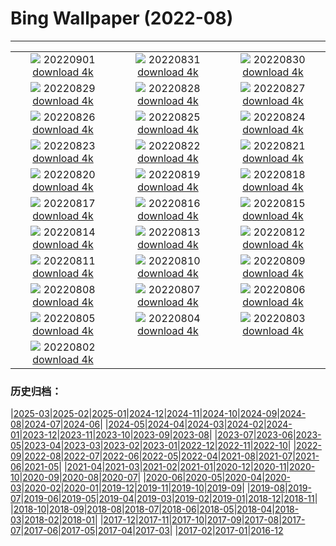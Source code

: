 # Bing Wallpaper (2022-08)
**************
| | | |
| :----: | :----: | :----: |
| ![](https://www.bing.com/th?id=OHR.BlueLinckia_EN-CA8837209932_1920x1080.jpg) 20220901 [download 4k](https://www.bing.com/th?id=OHR.BlueLinckia_EN-CA8837209932_UHD.jpg) | ![](https://www.bing.com/th?id=OHR.Migliarino_EN-CA3362395561_1920x1080.jpg) 20220831 [download 4k](https://www.bing.com/th?id=OHR.Migliarino_EN-CA3362395561_UHD.jpg) | ![](https://www.bing.com/th?id=OHR.EstoniaBaltic_EN-CA2933698843_1920x1080.jpg) 20220830 [download 4k](https://www.bing.com/th?id=OHR.EstoniaBaltic_EN-CA2933698843_UHD.jpg) |
| ![](https://www.bing.com/th?id=OHR.BeardedTit_EN-CA2822169068_1920x1080.jpg) 20220829 [download 4k](https://www.bing.com/th?id=OHR.BeardedTit_EN-CA2822169068_UHD.jpg) | ![](https://www.bing.com/th?id=OHR.MSHV_EN-CA1616440210_1920x1080.jpg) 20220828 [download 4k](https://www.bing.com/th?id=OHR.MSHV_EN-CA1616440210_UHD.jpg) | ![](https://www.bing.com/th?id=OHR.PeljesacWind_EN-CA1443057338_1920x1080.jpg) 20220827 [download 4k](https://www.bing.com/th?id=OHR.PeljesacWind_EN-CA1443057338_UHD.jpg) |
| ![](https://www.bing.com/th?id=OHR.PenzancePool_EN-CA4920594101_1920x1080.jpg) 20220826 [download 4k](https://www.bing.com/th?id=OHR.PenzancePool_EN-CA4920594101_UHD.jpg) | ![](https://www.bing.com/th?id=OHR.WheatField_EN-CA6655378974_1920x1080.jpg) 20220825 [download 4k](https://www.bing.com/th?id=OHR.WheatField_EN-CA6655378974_UHD.jpg) | ![](https://www.bing.com/th?id=OHR.MentonFrance_EN-CA3715369650_1920x1080.jpg) 20220824 [download 4k](https://www.bing.com/th?id=OHR.MentonFrance_EN-CA3715369650_UHD.jpg) |
| ![](https://www.bing.com/th?id=OHR.TenderMoment_EN-CA7914594910_1920x1080.jpg) 20220823 [download 4k](https://www.bing.com/th?id=OHR.TenderMoment_EN-CA7914594910_UHD.jpg) | ![](https://www.bing.com/th?id=OHR.CostadaMorte_EN-CA5229675652_1920x1080.jpg) 20220822 [download 4k](https://www.bing.com/th?id=OHR.CostadaMorte_EN-CA5229675652_UHD.jpg) | ![](https://www.bing.com/th?id=OHR.BearProof_EN-CA3296087292_1920x1080.jpg) 20220821 [download 4k](https://www.bing.com/th?id=OHR.BearProof_EN-CA3296087292_UHD.jpg) |
| ![](https://www.bing.com/th?id=OHR.SwingEx_EN-CA1045900723_1920x1080.jpg) 20220820 [download 4k](https://www.bing.com/th?id=OHR.SwingEx_EN-CA1045900723_UHD.jpg) | ![](https://www.bing.com/th?id=OHR.SourHerring_EN-CA3205478753_1920x1080.jpg) 20220819 [download 4k](https://www.bing.com/th?id=OHR.SourHerring_EN-CA3205478753_UHD.jpg) | ![](https://www.bing.com/th?id=OHR.AquarioNatural_EN-CA3036941625_1920x1080.jpg) 20220818 [download 4k](https://www.bing.com/th?id=OHR.AquarioNatural_EN-CA3036941625_UHD.jpg) |
| ![](https://www.bing.com/th?id=OHR.SasquatchStream_EN-CA7411677535_1920x1080.jpg) 20220817 [download 4k](https://www.bing.com/th?id=OHR.SasquatchStream_EN-CA7411677535_UHD.jpg) | ![](https://www.bing.com/th?id=OHR.ChittorgarhFort_EN-CA2845717417_1920x1080.jpg) 20220816 [download 4k](https://www.bing.com/th?id=OHR.ChittorgarhFort_EN-CA2845717417_UHD.jpg) | ![](https://www.bing.com/th?id=OHR.PantherChameleon_EN-CA2630553653_1920x1080.jpg) 20220815 [download 4k](https://www.bing.com/th?id=OHR.PantherChameleon_EN-CA2630553653_UHD.jpg) |
| ![](https://www.bing.com/th?id=OHR.BoundaryWaters_EN-CA0664399834_1920x1080.jpg) 20220814 [download 4k](https://www.bing.com/th?id=OHR.BoundaryWaters_EN-CA0664399834_UHD.jpg) | ![](https://www.bing.com/th?id=OHR.AmboseliElephants_EN-CA2498021902_1920x1080.jpg) 20220813 [download 4k](https://www.bing.com/th?id=OHR.AmboseliElephants_EN-CA2498021902_UHD.jpg) | ![](https://www.bing.com/th?id=OHR.MtTsubakuro_EN-CA9731264922_1920x1080.jpg) 20220812 [download 4k](https://www.bing.com/th?id=OHR.MtTsubakuro_EN-CA9731264922_UHD.jpg) |
| ![](https://www.bing.com/th?id=OHR.AnniversaryJTNP_EN-CA5282348679_1920x1080.jpg) 20220811 [download 4k](https://www.bing.com/th?id=OHR.AnniversaryJTNP_EN-CA5282348679_UHD.jpg) | ![](https://www.bing.com/th?id=OHR.CuevaManos_EN-CA9621807477_1920x1080.jpg) 20220810 [download 4k](https://www.bing.com/th?id=OHR.CuevaManos_EN-CA9621807477_UHD.jpg) | ![](https://www.bing.com/th?id=OHR.EsPantaleu_EN-CA4987332278_1920x1080.jpg) 20220809 [download 4k](https://www.bing.com/th?id=OHR.EsPantaleu_EN-CA4987332278_UHD.jpg) |
| ![](https://www.bing.com/th?id=OHR.NuchatlitzDusk_EN-CA0151769112_1920x1080.jpg) 20220808 [download 4k](https://www.bing.com/th?id=OHR.NuchatlitzDusk_EN-CA0151769112_UHD.jpg) | ![](https://www.bing.com/th?id=OHR.SFSaltFlats_EN-CA4765139719_1920x1080.jpg) 20220807 [download 4k](https://www.bing.com/th?id=OHR.SFSaltFlats_EN-CA4765139719_UHD.jpg) | ![](https://www.bing.com/th?id=OHR.MilitaryTattoo_EN-CA4590477064_1920x1080.jpg) 20220806 [download 4k](https://www.bing.com/th?id=OHR.MilitaryTattoo_EN-CA4590477064_UHD.jpg) |
| ![](https://www.bing.com/th?id=OHR.BangladeshWaterLilies_EN-CA4461842343_1920x1080.jpg) 20220805 [download 4k](https://www.bing.com/th?id=OHR.BangladeshWaterLilies_EN-CA4461842343_UHD.jpg) | ![](https://www.bing.com/th?id=OHR.RedneckedGrebe_EN-CA4181460213_1920x1080.jpg) 20220804 [download 4k](https://www.bing.com/th?id=OHR.RedneckedGrebe_EN-CA4181460213_UHD.jpg) | ![](https://www.bing.com/th?id=OHR.KhutzeymateenValley_EN-CA1847395208_1920x1080.jpg) 20220803 [download 4k](https://www.bing.com/th?id=OHR.KhutzeymateenValley_EN-CA1847395208_UHD.jpg) |
| ![](https://www.bing.com/th?id=OHR.LavaTube_EN-CA3225511639_1920x1080.jpg) 20220802 [download 4k](https://www.bing.com/th?id=OHR.LavaTube_EN-CA3225511639_UHD.jpg) |  |  |

### 历史归档：

|[2025-03](/2025-03/2025-03.md)|[2025-02](/2025-02/2025-02.md)|[2025-01](/2025-01/2025-01.md)|[2024-12](/2024-12/2024-12.md)|[2024-11](/2024-11/2024-11.md)|[2024-10](/2024-10/2024-10.md)|[2024-09](/2024-09/2024-09.md)|[2024-08](/2024-08/2024-08.md)|[2024-07](/2024-07/2024-07.md)|[2024-06](/2024-06/2024-06.md)|
|[2024-05](/2024-05/2024-05.md)|[2024-04](/2024-04/2024-04.md)|[2024-03](/2024-03/2024-03.md)|[2024-02](/2024-02/2024-02.md)|[2024-01](/2024-01/2024-01.md)|[2023-12](/2023-12/2023-12.md)|[2023-11](/2023-11/2023-11.md)|[2023-10](/2023-10/2023-10.md)|[2023-09](/2023-09/2023-09.md)|[2023-08](/2023-08/2023-08.md)|
|[2023-07](/2023-07/2023-07.md)|[2023-06](/2023-06/2023-06.md)|[2023-05](/2023-05/2023-05.md)|[2023-04](/2023-04/2023-04.md)|[2023-03](/2023-03/2023-03.md)|[2023-02](/2023-02/2023-02.md)|[2023-01](/2023-01/2023-01.md)|[2022-12](/2022-12/2022-12.md)|[2022-11](/2022-11/2022-11.md)|[2022-10](/2022-10/2022-10.md)|
|[2022-09](/2022-09/2022-09.md)|[2022-08](/2022-08/2022-08.md)|[2022-07](/2022-07/2022-07.md)|[2022-06](/2022-06/2022-06.md)|[2022-05](/2022-05/2022-05.md)|[2022-04](/2022-04/2022-04.md)|[2021-08](/2021-08/2021-08.md)|[2021-07](/2021-07/2021-07.md)|[2021-06](/2021-06/2021-06.md)|[2021-05](/2021-05/2021-05.md)|
|[2021-04](/2021-04/2021-04.md)|[2021-03](/2021-03/2021-03.md)|[2021-02](/2021-02/2021-02.md)|[2021-01](/2021-01/2021-01.md)|[2020-12](/2020-12/2020-12.md)|[2020-11](/2020-11/2020-11.md)|[2020-10](/2020-10/2020-10.md)|[2020-09](/2020-09/2020-09.md)|[2020-08](/2020-08/2020-08.md)|[2020-07](/2020-07/2020-07.md)|
|[2020-06](/2020-06/2020-06.md)|[2020-05](/2020-05/2020-05.md)|[2020-04](/2020-04/2020-04.md)|[2020-03](/2020-03/2020-03.md)|[2020-02](/2020-02/2020-02.md)|[2020-01](/2020-01/2020-01.md)|[2019-12](/2019-12/2019-12.md)|[2019-11](/2019-11/2019-11.md)|[2019-10](/2019-10/2019-10.md)|[2019-09](/2019-09/2019-09.md)|
|[2019-08](/2019-08/2019-08.md)|[2019-07](/2019-07/2019-07.md)|[2019-06](/2019-06/2019-06.md)|[2019-05](/2019-05/2019-05.md)|[2019-04](/2019-04/2019-04.md)|[2019-03](/2019-03/2019-03.md)|[2019-02](/2019-02/2019-02.md)|[2019-01](/2019-01/2019-01.md)|[2018-12](/2018-12/2018-12.md)|[2018-11](/2018-11/2018-11.md)|
|[2018-10](/2018-10/2018-10.md)|[2018-09](/2018-09/2018-09.md)|[2018-08](/2018-08/2018-08.md)|[2018-07](/2018-07/2018-07.md)|[2018-06](/2018-06/2018-06.md)|[2018-05](/2018-05/2018-05.md)|[2018-04](/2018-04/2018-04.md)|[2018-03](/2018-03/2018-03.md)|[2018-02](/2018-02/2018-02.md)|[2018-01](/2018-01/2018-01.md)|
|[2017-12](/2017-12/2017-12.md)|[2017-11](/2017-11/2017-11.md)|[2017-10](/2017-10/2017-10.md)|[2017-09](/2017-09/2017-09.md)|[2017-08](/2017-08/2017-08.md)|[2017-07](/2017-07/2017-07.md)|[2017-06](/2017-06/2017-06.md)|[2017-05](/2017-05/2017-05.md)|[2017-04](/2017-04/2017-04.md)|[2017-03](/2017-03/2017-03.md)|
|[2017-02](/2017-02/2017-02.md)|[2017-01](/2017-01/2017-01.md)|[2016-12](/2016-12/2016-12.md)